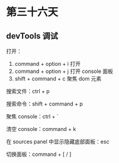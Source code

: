 # 第三十六天

## devTools 调试

打开：

1. command + option + i 打开
2. command + option + j 打开 console 面板
3. shift + command + c 聚焦 dom 元素

搜索文件：ctrl + p

搜索命令：shift + command + p

聚焦 console：ctrl + `

清空 console：command + k

在 sources panel 中显示隐藏底部面板：esc

切换面板：command + [ / ]
